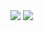  <img src="https://img.shields.io/badge/기술명-색상코드?style=flat-square&logo=로고&logoColor=색상"/>
<img src="https://img.shields.io/badge/Python-3766AB?style=flat-square&logo=Python&logoColor=white"/>

